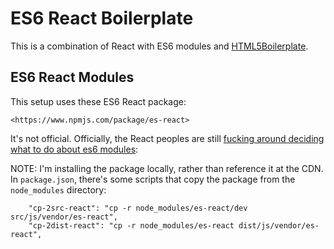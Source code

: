 # ES6 React Boilerplate

This is a combination of React with ES6 modules and [HTML5Boilerplate](https://html5boilerplate.com/).

## ES6 React Modules

This setup uses these ES6 React package:

    <https://www.npmjs.com/package/es-react>

It's not official. Officially, the React peoples are still [fucking around deciding what to do about es6 modules](https://github.com/facebook/react/issues/11503):

NOTE: I'm installing the package locally, rather than reference it at the CDN. In `package.json`, there's some scripts that copy the package from the `node_modules` directory:

```
    "cp-2src-react": "cp -r node_modules/es-react/dev src/js/vendor/es-react",
    "cp-2dist-react": "cp -r node_modules/es-react dist/js/vendor/es-react",
```

